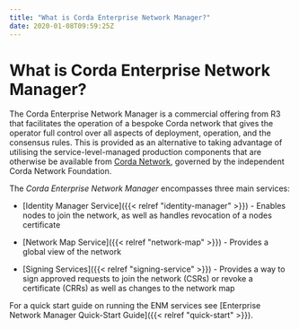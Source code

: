 ```yaml
---
title: "What is Corda Enterprise Network Manager?"
date: 2020-01-08T09:59:25Z
---
```



# What is Corda Enterprise Network Manager?
The Corda Enterprise Network Manager is a commercial offering from R3 that facilitates the operation of a bespoke
            Corda network that gives the operator full control over all aspects of deployment, operation, and the consensus rules.
            This is provided as an alternative to taking advantage of utilising the service-level-managed production components
            that are otherwise be available from [Corda Network](https://corda.network), governed by the independent
            Corda Network Foundation.

The *Corda Enterprise Network Manager* encompasses three main services:


* [Identity Manager Service]({{< relref "identity-manager" >}}) - Enables nodes to join the network, as well as handles revocation of a nodes certificate


* [Network Map Service]({{< relref "network-map" >}}) - Provides a global view of the network


* [Signing Services]({{< relref "signing-service" >}}) - Provides a way to sign approved requests to join the network (CSRs) or revoke a certificate
                    (CRRs) as well as changes to the network map


For a quick start guide on running the ENM services see [Enterprise Network Manager Quick-Start Guide]({{< relref "quick-start" >}}).



